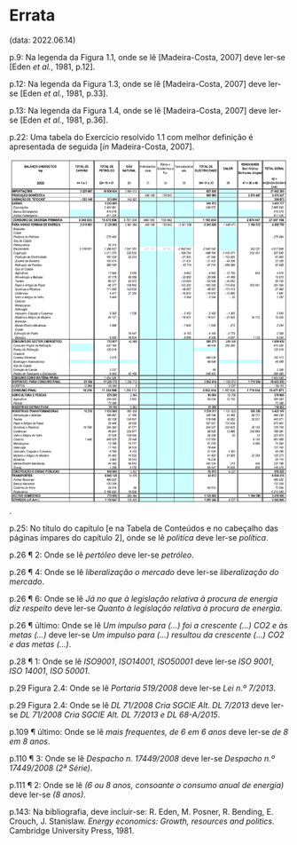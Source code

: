 # Errata
(data: 2022.06.14)

p.9: Na legenda da Figura 1.1, onde se lê [Madeira-Costa, 2007] deve ler-se [Eden _et al._, 1981, p.12].

p.12: Na legenda da Figura 1.3, onde se lê [Madeira-Costa, 2007] deve ler-se [Eden _et al._, 1981, p.33].

p.13: Na legenda da Figura 1.4, onde se lê [Madeira-Costa, 2007] deve ler-se [Eden _et al._, 1981, p.36].

p.22: Uma tabela do Exercício resolvido 1.1 com melhor definição é apresentada de seguida [_in_ Madeira-Costa, 2007].

![alt p_22_tabelaExResolv1_1.png](p_22_tabelaExResolv1_1.png?raw=true "Tabela do Exercício resolvido 1.1").

p.25: No título do capítulo [e na Tabela de Conteúdos e no cabeçalho das páginas ímpares do capítulo 2], onde se lê _politíca_ deve ler-se _política_.

p.26 ¶ 2: Onde se lê _pertóleo_ deve ler-se _petróleo_.

p.26 ¶ 4: Onde se lê _liberalização o mercado_ deve ler-se _liberalização do mercado_.

p.26 ¶ 6: Onde se lê _Já no que à legislação relativa à procura de energia diz respeito_ deve ler-se _Quanto à legislação relativa à procura de energia_.

p.26 ¶ último: Onde se lê _Um impulso para (...) foi a crescente (...) CO2 e às metas (...)_ deve ler-se _Um impulso para (...) resultou da crescente (...) CO2 e das metas (...)_.

p.28 ¶ 1: Onde se lê _ISO9001_, _ISO14001_, _ISO50001_ deve ler-se _ISO 9001_, _ISO 14001_, _ISO 50001_.

p.29 Figura 2.4: Onde se lê _Portaria 519/2008_ deve ler-se _Lei n.º 7/2013_.

p.29 Figura 2.4: Onde se lê _DL 71/2008 Cria SGCIE Alt. DL 7/2013_ deve ler-se _DL 71/2008 Cria SGCIE Alt. DL 7/2013 e DL 68-A/2015_.

p.109 ¶ último: Onde se lê _mais frequentes, de 6 em 6 anos_ deve ler-se _de 8 em 8 anos_.

p.110 ¶ 3: Onde se lê _Despacho n. 17449/2008_ deve ler-se _Despacho n.º 17449/2008 (2ª Série)_.

p.111 ¶ 2: Onde se lê _(6 ou 8 anos, consoante o consumo anual de energia)_ deve ler-se _(8 anos)_.

p.143: Na bibliografia, deve incluir-se: R. Eden, M. Posner, R. Bending, E. Crouch, J. Stanislaw. _Energy economics: Growth, resources and politics_. Cambridge University Press, 1981. 
